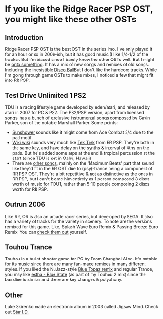 # If you like the Ridge Racer PSP OST, you might like these other OSTs

Introduction
---
Ridge Racer PSP OST is the best OST in the series imo. I've only played it for an hour or so in 2006-ish, but it has good music (I like 1/4-1/2 of the tracks). But I'm biased since I barely know the other OSTs well. But I might be [onto something](https://www.squareenixmusic.com/reviews/chris/ridgeracers.shtml). It has a mix of new songs and remixes of old songs. Including the irresistible [Disco Ball](https://www.youtube.com/watch?v=X3GLPLsjD24)But I don't like the hardcore tracks. While I'm going through game OSTs to make mixes, I noticed a few that might fit into RR PSP.

Test Drive Unlimited 1 PS2
---
TDU is a racing lifestyle game developed by eden/atari, and released by atari in 2007 for PC & PS2. The PS2/PSP version, apart from licensed songs, has a bunch of exclusive instrumental songs composed by Gavin Parker, son of the notable Marshall Parker. Some points: 

- [Sunshower](https://www.youtube.com/watch?v=pRUDaUnvF8Y) sounds like it might come from Ace Combat 3/4 due to the pad motif.
- [Wiki wiki](https://www.youtube.com/watch?v=UBRgr9OlCdo) sounds very much like [Tek Trek](https://www.youtube.com/watch?v=_StCqgqydtg) from RR PSP. They're both in the same key, and have delay on the synths & interval of 4ths on the pads. But he's added some arps at the end & tropical percussion at the start (since TDU is set in Oahu, Hawaii)
- There are [other songs](https://www.youtube.com/watch?v=RUpIqif6rE4), mainly on the 'Maximum Beats' part that sound like they'd fit in the RR OST due to (psy)-trance being a component of RR PSP OST. They're a bit repetitive & not as distinctive as the ones in RR PSP, but I can't blame him entirely as 1 person composed 3 discs worth of music for TDU1, rather than 5-10 people composing 2 discs worth for RR PSP.

Outrun 2006
---
Like RR, OR is also an arcade racer series, but developed by SEGA. It also has a variety of tracks for the variety in scenery. To note are the versions remixed for this game. Like, Splash Wave Euro Remix & Passing Breeze Euro Remix. You can [check them out](https://www.youtube.com/watch?v=bTxNpFdvmAI&list=PL_BhbJAAueZRGIUQiJttJc7Sl7OjThLIP&index=17) yourself.

Touhou Trance
---
Touhou is a bullet shooter game for PC by Team Shanghai Alice. It's notable for its music since there are many fan-made remixes in many different styles. If you liked the NuJazz-style [Blue Topaz remix](https://www.youtube.com/watch?v=kydwDBr9MoA) and regular Trance, you may like [estha - Blue State](https://youtu.be/YMiYhSVbpYo?t=926) (as part of my Touhou 2 mix) since the bassline is similar and there are key changes & polyphony.

Other
---
Luke Skirenko made an electronic album in 2003 called Jigsaw Mind. Check out [Star I.D.](https://www.youtube.com/watch?v=U180kOsrVIE)

